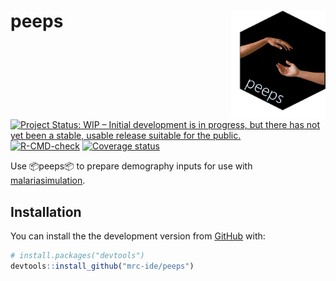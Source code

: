 
<!-- README.md is generated from README.Rmd. Please edit that file -->

# peeps <img src="man/figures/peeps_hex.png" align="right" width=30% height=30% />

<!-- badges: start -->

[![Project Status: WIP – Initial development is in progress, but there
has not yet been a stable, usable release suitable for the
public.](https://www.repostatus.org/badges/latest/wip.svg)](https://www.repostatus.org/#wip)
[![R-CMD-check](https://github.com/mrc-ide/peeps/workflows/R-CMD-check/badge.svg)](https://github.com/mrc-ide/peeps/actions)
[![Coverage
status](https://codecov.io/gh/mrc-ide/peeps/branch/main/graph/badge.svg)](https://codecov.io/github/mrc-ide/peeps)
<!-- badges: end -->

Use 📦peeps📦 to prepare demography inputs for use with
[malariasimulation](https://mrc-ide.github.io/malariasimulation/).

## Installation

You can install the the development version from
[GitHub](https://github.com/) with:

``` r
# install.packages("devtools")
devtools::install_github("mrc-ide/peeps")
```
